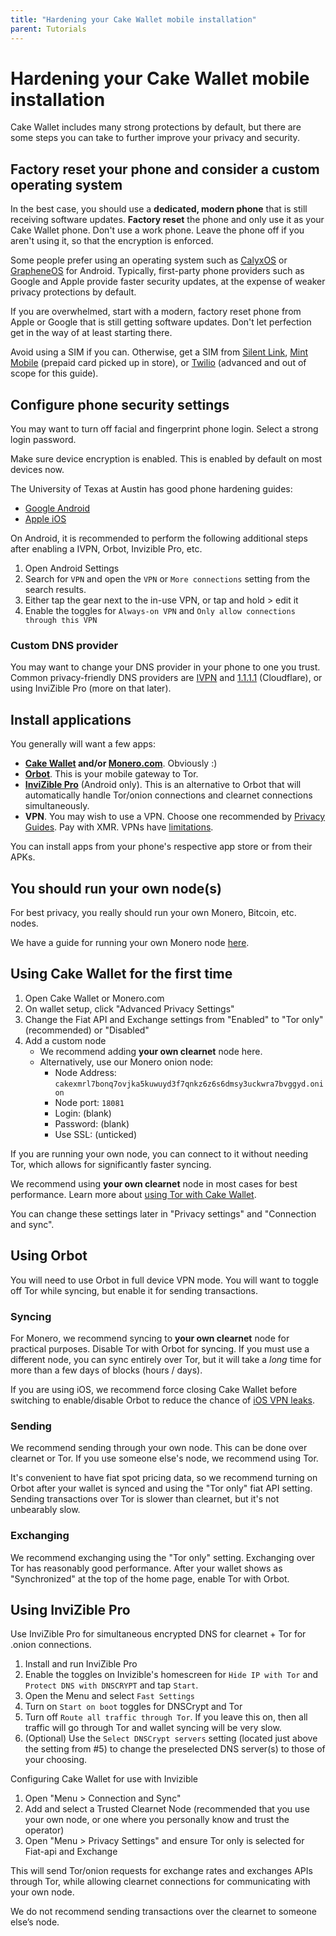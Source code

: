 ```yaml
---
title: "Hardening your Cake Wallet mobile installation"
parent: Tutorials
---
```


# Hardening your Cake Wallet mobile installation

Cake Wallet includes many strong protections by default, but there are some steps you can take to further improve your privacy and security.

## Factory reset your phone and consider a custom operating system

In the best case, you should use a **dedicated, modern phone** that is still receiving software updates. **Factory reset** the phone and only use it as your Cake Wallet phone. Don't use a work phone. Leave the phone off if you aren't using it, so that the encryption is enforced.

Some people prefer using an operating system such as [CalyxOS](https://calyxos.org/) or [GrapheneOS](https://grapheneos.org/) for Android. Typically, first-party phone providers such as Google and Apple provide faster security updates, at the expense of weaker privacy protections by default.

If you are overwhelmed, start with a modern, factory reset phone from Apple or Google that is still getting software updates. Don't let perfection get in the way of at least starting there.

Avoid using a SIM if you can. Otherwise, get a SIM from [Silent Link](https://silent.link/), [Mint Mobile](https://www.mintmobile.com/) (prepaid card picked up in store), or [Twilio](https://www.twilio.com/en-us/iot/super-sim-card) (advanced and out of scope for this guide).

## Configure phone security settings

You may want to turn off facial and fingerprint phone login. Select a strong login password.

Make sure device encryption is enabled. This is enabled by default on most devices now.

The University of Texas at Austin has good phone hardening guides:

* [Google Android](https://security.utexas.edu/handheld-hardening-checklists/android)
* [Apple iOS](https://security.utexas.edu/handheld-hardening-checklists/ios)

On Android, it is recommended to perform the following additional steps after enabling a IVPN, Orbot, Invizible Pro, etc.

1. Open Android Settings
2. Search for `VPN` and open the `VPN` or `More connections` setting from the search results.
3. Either tap the gear next to the in-use VPN, or tap and hold > edit it
4. Enable the toggles for `Always-on VPN` and `Only allow connections through this VPN`

### Custom DNS provider

You may want to change your DNS provider in your phone to one you trust. Common privacy-friendly DNS providers are [IVPN](https://www.ivpn.net/knowledgebase/troubleshooting/what-is-the-ip-address-of-your-dns-servers/) and [1.1.1.1](https://1.1.1.1/) (Cloudflare), or using InviZible Pro (more on that later).

## Install applications

You generally will want a few apps:

* **[Cake Wallet](https://cakewallet.com) and/or [Monero.com](https://monero.com)**. Obviously :)
* **[Orbot](https://guardianproject.info/apps/org.torproject.android/)**. This is your mobile gateway to Tor.
* **[InviZible Pro](https://invizible.net)** (Android only). This is an alternative to Orbot that will automatically handle Tor/onion connections and clearnet connections simultaneously.
* **VPN**. You may wish to use a VPN. Choose one recommended by [Privacy Guides](https://www.privacyguides.org/en/vpn/). Pay with XMR. VPNs have [limitations](https://www.consumerreports.org/vpn-services/vpn-testing-poor-privacy-security-hyperbolic-claims-a1103787639/).

You can install apps from your phone's respective app store or from their APKs.

## You should run your own node(s)

For best privacy, you really should run your own Monero, Bitcoin, etc. nodes.

We have a guide for running your own Monero node [here](/docs/tutorials/monero-node).

## Using Cake Wallet for the first time

1. Open Cake Wallet or Monero.com
2. On wallet setup, click "Advanced Privacy Settings"
3. Change the Fiat API and Exchange settings from "Enabled" to "Tor only" (recommended) or "Disabled"
4. Add a custom node
    * We recommend adding **your own clearnet** node here.
    * Alternatively, use our Monero onion node:
        * Node Address: `cakexmrl7bonq7ovjka5kuwuyd3f7qnkz6z6s6dmsy3uckwra7bvggyd.onion`
        * Node port: `18081`
        * Login: (blank)
        * Password: (blank)
        * Use SSL: (unticked)

If you are running your own node, you can connect to it without needing Tor, which allows for significantly faster syncing.

We recommend using **your own clearnet** node in most cases for best performance. Learn more about [using Tor with Cake Wallet](/docs/advanced-features/tor-with-orbot).

You can change these settings later in "Privacy settings" and "Connection and sync".

## Using Orbot

You will need to use Orbot in full device VPN mode. You will want to toggle off Tor while syncing, but enable it for sending transactions.

### Syncing

For Monero, we recommend syncing to **your own clearnet** node for practical purposes. Disable Tor with Orbot for syncing. If you must use a different node, you can sync entirely over Tor, but it will take a *long* time for more than a few days of blocks (hours / days).

If you are using iOS, we recommend force closing Cake Wallet before switching to enable/disable Orbot to reduce the chance of [iOS VPN leaks](https://protonvpn.com/blog/apple-ios-vulnerability-disclosure/).

### Sending

We recommend sending through your own node. This can be done over clearnet or Tor. If you use someone else's node, we recommend using Tor.

It's convenient to have fiat spot pricing data, so we recommend turning on Orbot after your wallet is synced and using the "Tor only" fiat API setting. Sending transactions over Tor is slower than clearnet, but it's not unbearably slow.

### Exchanging

We recommend exchanging using the "Tor only" setting. Exchanging over Tor has reasonably good performance. After your wallet shows as "Synchronized" at the top of the home page, enable Tor with Orbot.

## Using InviZible Pro

Use InviZible Pro for simultaneous encrypted DNS for clearnet + Tor for .onion connections.

1. Install and run InviZible Pro
2. Enable the toggles on Invizible's homescreen for `Hide IP with Tor` and `Protect DNS with DNSCRYPT` and tap `Start`.
3. Open the Menu and select `Fast Settings`
4. Turn on `Start on boot` toggles for DNSCrypt and Tor
5. Turn off `Route all traffic through Tor`. If you leave this on, then all traffic will go through Tor and wallet syncing will be very slow.
6. (Optional) Use the `Select DNSCrypt servers` setting (located just above the setting from #5) to change the preselected DNS server(s) to those of your choosing.

Configuring Cake Wallet for use with Invizible

1. Open "Menu > Connection and Sync"
2. Add and select a Trusted Clearnet Node (recommended that you use your own node, or one where you personally know and trust the operator)
3. Open "Menu > Privacy Settings" and ensure Tor only is selected for Fiat-api and Exchange

This will send Tor/onion requests for exchange rates and exchanges APIs through Tor, while allowing clearnet connections for communicating with your own node.

We do not recommend sending transactions over the clearnet to someone else’s node.
